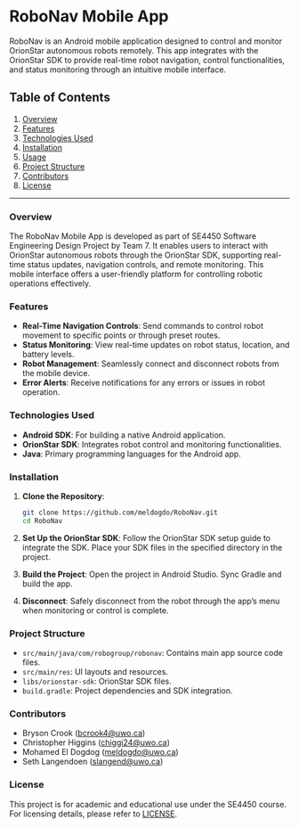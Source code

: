 # RoboNav Mobile App

RoboNav is an Android mobile application designed to control and monitor OrionStar autonomous robots remotely. This app integrates with the OrionStar SDK to provide real-time robot navigation, control functionalities, and status monitoring through an intuitive mobile interface.

## Table of Contents
1. [Overview](#overview)
2. [Features](#features)
3. [Technologies Used](#technologies-used)
4. [Installation](#installation)
5. [Usage](#usage)
6. [Project Structure](#project-structure)
7. [Contributors](#contributors)
8. [License](#license)

---

### Overview

The RoboNav Mobile App is developed as part of SE4450 Software Engineering Design Project by Team 7. It enables users to interact with OrionStar autonomous robots through the OrionStar SDK, supporting real-time status updates, navigation controls, and remote monitoring. This mobile interface offers a user-friendly platform for controlling robotic operations effectively.

### Features

- **Real-Time Navigation Controls**: Send commands to control robot movement to specific points or through preset routes.
- **Status Monitoring**: View real-time updates on robot status, location, and battery levels.
- **Robot Management**: Seamlessly connect and disconnect robots from the mobile device.
- **Error Alerts**: Receive notifications for any errors or issues in robot operation.

### Technologies Used

- **Android SDK**: For building a native Android application.
- **OrionStar SDK**: Integrates robot control and monitoring functionalities.
- **Java**: Primary programming languages for the Android app.

### Installation

1. **Clone the Repository**:
   ```bash
   git clone https://github.com/meldogdo/RoboNav.git
   cd RoboNav
   
2. **Set Up the OrionStar SDK**:
Follow the OrionStar SDK setup guide to integrate the SDK. Place your SDK files in the specified directory in the project.

3. **Build the Project**: Open the project in Android Studio. Sync Gradle and build the app.

4. **Disconnect**: Safely disconnect from the robot through the app’s menu when monitoring or control is complete.

### Project Structure

- `src/main/java/com/robogroup/robonav`: Contains main app source code files.
- `src/main/res`: UI layouts and resources.
- `libs/orionstar-sdk`: OrionStar SDK files.
- `build.gradle`: Project dependencies and SDK integration.


### Contributors

- Bryson Crook (bcrook4@uwo.ca)
- Christopher Higgins (chiggi24@uwo.ca)
- Mohamed El Dogdog (meldogdo@uwo.ca)
- Seth Langendoen (slangend@uwo.ca)

### License

This project is for academic and educational use under the SE4450 course. For licensing details, please refer to [LICENSE](https://github.com/yourusername/yourrepo/blob/main/LICENSE).


